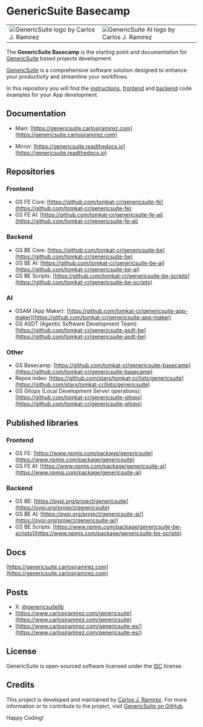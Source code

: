 # GenericSuite Basecamp

<table cellpadding="0" cellspacing="0" style="border: 0px white;">
    <tr>
        <td>
            <img
                src="https://genericsuite.carlosjramirez.com/images/gs_logo_circle.svg"
                title="GenericSuite logo by Carlos J. Ramirez"
            />
        </td>
        <td>
            <img
                src="https://genericsuite.carlosjramirez.com/images/gs_ai_logo_circle.svg"
                title="GenericSuite AI logo by Carlos J. Ramirez"
            />
        </td>
    </tr>
</table>

The **GenericSuite Basecamp** is the starting point and documentation for [GenericSuite](https://genericsuite.carlosjramirez.com) based projects development.

[GenericSuite](https://genericsuite.carlosjramirez.com) is a comprehensive software solution designed to enhance your productivity and streamline your workflows.

In this repository you will find the [instructions](https://genericsuite.carlosjramirez.com/Configuration-Guide/), [frontend](https://genericsuite.carlosjramirez.com/Configuration-Guide/#app-frontend) and [backend](https://genericsuite.carlosjramirez.com/Configuration-Guide/#app-backend) code examples for your App development.

## Documentation

* Main: [https://genericsuite.carlosjramirez.com](https://genericsuite.carlosjramirez.com)

* Mirror: [https://genericsuite.readthedocs.io](https://genericsuite.readthedocs.io)

## Repositories

### Frontend

* GS FE Core: [https://github.com/tomkat-cr/genericsuite-fe](https://github.com/tomkat-cr/genericsuite-fe)
* GS FE AI: [https://github.com/tomkat-cr/genericsuite-fe-ai](https://github.com/tomkat-cr/genericsuite-fe-ai)

### Backend

* GS BE Core: [https://github.com/tomkat-cr/genericsuite-be](https://github.com/tomkat-cr/genericsuite-be)
* GS BE AI: [https://github.com/tomkat-cr/genericsuite-be-ai](https://github.com/tomkat-cr/genericsuite-be-ai)
* GS BE Scripts: [https://github.com/tomkat-cr/genericsuite-be-scripts](https://github.com/tomkat-cr/genericsuite-be-scripts)

### AI

* GSAM (App Maker): [https://github.com/tomkat-cr/genericsuite-app-maker](https://github.com/tomkat-cr/genericsuite-app-maker)
* GS ASDT (Agentic Software Development Team): [https://github.com/tomkat-cr/genericsuite-asdt-be](https://github.com/tomkat-cr/genericsuite-asdt-be)

### Other

* GS Basecamp: [https://github.com/tomkat-cr/genericsuite-basecamp](https://github.com/tomkat-cr/genericsuite-basecamp)
* Repos index: [https://github.com/stars/tomkat-cr/lists/genericsuite](https://github.com/stars/tomkat-cr/lists/genericsuite)
* GS Gitops (Local Development Server operations): [https://github.com/tomkat-cr/genericsuite-gitops](https://github.com/tomkat-cr/genericsuite-gitops)

## Published libraries

### Frontend
* GS FE: [https://www.npmjs.com/package/genericsuite](https://www.npmjs.com/package/genericsuite)
* GS FE AI: [https://www.npmjs.com/package/genericsuite-ai](https://www.npmjs.com/package/genericsuite-ai)

### Backend
* GS BE: [https://pypi.org/project/genericsuite](https://pypi.org/project/genericsuite)
* GS BE AI: [https://pypi.org/project/genericsuite-ai/](https://pypi.org/project/genericsuite-ai/)
* GS BE Scripts: [https://www.npmjs.com/package/genericsuite-be-scripts](https://www.npmjs.com/package/genericsuite-be-scripts)

## Docs

[https://genericsuite.carlosjramirez.com](https://genericsuite.carlosjramirez.com)

## Posts

* X: [@genericsuitelib](https://twitter.com/genericsuitelib)
* [https://www.carlosjramirez.com/genericsuite](https://www.carlosjramirez.com/genericsuite)
* [https://www.carlosjramirez.com/genericsuite-es/](https://www.carlosjramirez.com/genericsuite-es/)

## License

GenericSuite is open-sourced software licensed under the [ISC](https://github.com/tomkat-cr/genericsuite-basecamp/blob/main/LICENSE) license.

## Credits

This project is developed and maintained by [Carlos J. Ramirez](https://www.carlosjramirez.com). For more information or to contribute to the project, visit [GenericSuite on GitHub](https://github.com/stars/tomkat-cr/lists/genericsuite).

Happy Coding!